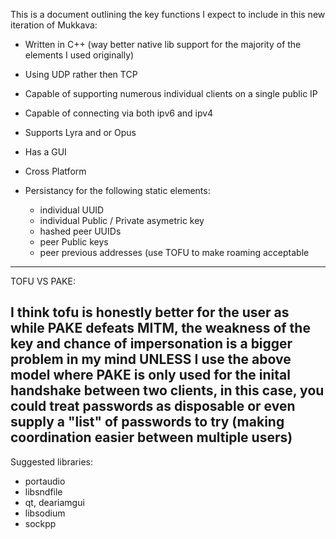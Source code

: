 This is a document outlining the key functions I expect to include in this new iteration of Mukkava:
- Written in C++ (way better native lib support for the majority of the elements I used originally)
- Using UDP rather then TCP
- Capable of supporting numerous individual clients on a single public IP
- Capable of connecting via both ipv6 and ipv4
- Supports Lyra and or Opus
- Has a GUI
- Cross Platform

- Persistancy for the following static elements:
  - individual UUID
  - individual Public / Private asymetric key
  - hashed peer UUIDs
  - peer Public keys
  - peer previous addresses (use TOFU to make roaming acceptable
---
TOFU VS PAKE:

I think tofu is honestly better for the user as while PAKE defeats MITM, the weakness of the key and chance of impersonation is a bigger problem in my mind
UNLESS I use the above model where PAKE is only used for the inital handshake between two clients, in this case, you could treat passwords as disposable
or even supply a "list" of passwords to try (making coordination easier between multiple users)
---

Suggested libraries:
- portaudio
- libsndfile
- qt, deariamgui
- libsodium
- sockpp
 
